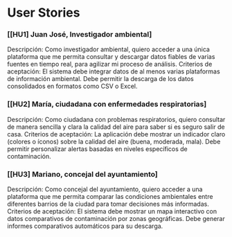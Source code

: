 # User Stories


### [[HU1] Juan José, Investigador ambiental]

Descripción: Como investigador ambiental, quiero acceder a una única plataforma que me permita consultar y descargar datos fiables de varias fuentes en tiempo real, para agilizar mi proceso de análisis.
Criterios de aceptación:
El sistema debe integrar datos de al menos varias plataformas de información ambiental.
Debe permitir la descarga de los datos consolidados en formatos como CSV o Excel.

### [[HU2] María, ciudadana con enfermedades respiratorias]

Descripción: Como ciudadana con problemas respiratorios, quiero consultar de manera sencilla y clara la calidad del aire para saber si es seguro salir de casa.
Criterios de aceptación:
La aplicación debe mostrar un indicador claro (colores o íconos) sobre la calidad del aire (buena, moderada, mala).
Debe permitir personalizar alertas basadas en niveles específicos de contaminación.

### [[HU3] Mariano, concejal del ayuntamiento]

Descripción: Como concejal del ayuntamiento, quiero acceder a una plataforma que me permita comparar las condiciones ambientales entre diferentes barrios de la ciudad para tomar decisiones más informadas.
Criterios de aceptación:
El sistema debe mostrar un mapa interactivo con datos comparativos de contaminación por zonas geográficas.
Debe generar informes comparativos automáticos para su descarga.
